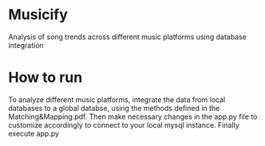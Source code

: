 # Musicify

Analysis of song trends across different music platforms using database integration

# How to run

To analyze different music platforms, integrate the data from local databases to a global databse, using the methods defined in the Matching&Mapping.pdf. Then make necessary changes in the app.py file to customize accordingly to connect to your local mysql instance. Finally execute app.py
